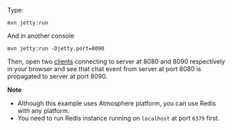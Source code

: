 Type:

```
mvn jetty:run
```

And in another console

```
mvn jetty:run -Djetty.port=8090
```

Then, open two [clients](http://jsbin.com/mupohupufi/1/edit?js,console) connecting to server at 8080 and 8090 respectively in your browser and see that chat event from server at port 8080 is propagated to server at port 8090.

**Note**

* Although this example uses Atmosphere platform, you can use Redis with any platform.
* You need to run Redis instance running on `localhost` at port `6379` first.
